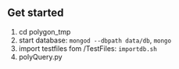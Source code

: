 ## Get started
1. cd polygon_tmp
2. start database: `mongod --dbpath data/db`, `mongo`
3. import testfiles fom /TestFiles: `importdb.sh`
4. polyQuery.py